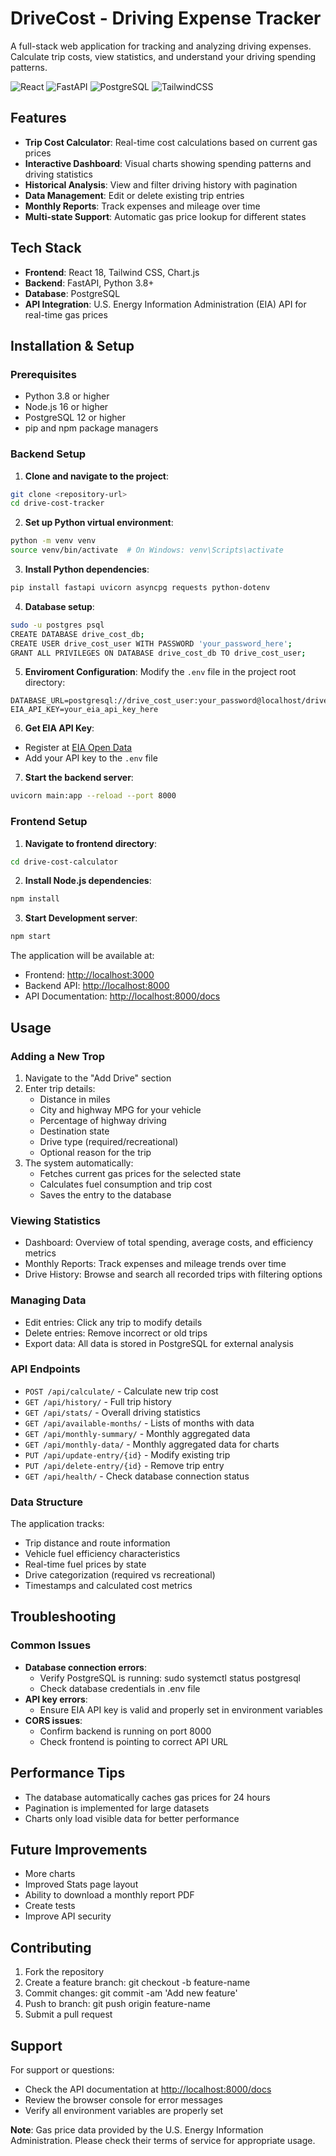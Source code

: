 # DriveCost - Driving Expense Tracker

A full-stack web application for tracking and analyzing driving expenses. Calculate trip costs, view statistics, and understand your driving spending patterns.

![React](https://img.shields.io/badge/React-18.2-blue)
![FastAPI](https://img.shields.io/badge/FastAPI-0.104-green)
![PostgreSQL](https://img.shields.io/badge/PostgreSQL-17.0-blue)
![TailwindCSS](https://img.shields.io/badge/TailwindCSS-3.0-38B2AC)

## Features

- **Trip Cost Calculator**: Real-time cost calculations based on current gas prices
- **Interactive Dashboard**: Visual charts showing spending patterns and driving statistics
- **Historical Analysis**: View and filter driving history with pagination
- **Data Management**: Edit or delete existing trip entries
- **Monthly Reports**: Track expenses and mileage over time
- **Multi-state Support**: Automatic gas price lookup for different states

## Tech Stack

- **Frontend**: React 18, Tailwind CSS, Chart.js
- **Backend**: FastAPI, Python 3.8+
- **Database**: PostgreSQL
- **API Integration**: U.S. Energy Information Administration (EIA) API for real-time gas prices

## Installation & Setup

### Prerequisites

- Python 3.8 or higher
- Node.js 16 or higher
- PostgreSQL 12 or higher
- pip and npm package managers

### Backend Setup

1. **Clone and navigate to the project**:
```bash
git clone <repository-url>
cd drive-cost-tracker
```

2. **Set up Python virtual environment**:
```bash
python -m venv venv
source venv/bin/activate  # On Windows: venv\Scripts\activate
```

3. **Install Python dependencies**:
```bash
pip install fastapi uvicorn asyncpg requests python-dotenv
```

4. **Database setup**:
```bash
sudo -u postgres psql
CREATE DATABASE drive_cost_db;
CREATE USER drive_cost_user WITH PASSWORD 'your_password_here';
GRANT ALL PRIVILEGES ON DATABASE drive_cost_db TO drive_cost_user;
```

5. **Enviroment Configuration**:
Modify the ```.env``` file in the project root directory:
```env
DATABASE_URL=postgresql://drive_cost_user:your_password@localhost/drive_cost_db
EIA_API_KEY=your_eia_api_key_here
```

6. **Get EIA API Key**:
* Register at [EIA Open Data](https://www.eia.gov/opendata/register.php)
* Add your API key to the ```.env``` file

7. **Start the backend server**:
```bash
uvicorn main:app --reload --port 8000
```

### Frontend Setup
1. **Navigate to frontend directory**:
```bash
cd drive-cost-calculator
```

2. **Install Node.js dependencies**:
```bash
npm install
```

3. **Start Development server**:
```bash
npm start
```

The application will be available at:

* Frontend: [http://localhost:3000](http://localhost:3000)
* Backend API: [http://localhost:8000](http://localhost:8000)
* API Documentation: [http://localhost:8000/docs](http://localhost:8000/docs)

## Usage
### Adding a New Trop
1. Navigate to the "Add Drive" section
2. Enter trip details:
    * Distance in miles
    * City and highway MPG for your vehicle
    * Percentage of highway driving
    * Destination state
    * Drive type (required/recreational)
    * Optional reason for the trip
3. The system automatically:
    * Fetches current gas prices for the selected state
    * Calculates fuel consumption and trip cost
    * Saves the entry to the database

### Viewing Statistics
* Dashboard: Overview of total spending, average costs, and efficiency metrics
* Monthly Reports: Track expenses and mileage trends over time
* Drive History: Browse and search all recorded trips with filtering options

### Managing Data
* Edit entries: Click any trip to modify details
* Delete entries: Remove incorrect or old trips
* Export data: All data is stored in PostgreSQL for external analysis

### API Endpoints
* ```POST /api/calculate/``` - Calculate new trip cost
* ```GET /api/history/``` - Full trip history
* ```GET /api/stats/``` - Overall driving statistics
* ```GET /api/available-months/``` - Lists of months with data
* ```GET /api/monthly-summary/``` - Monthly aggregated data
* ```GET /api/monthly-data/``` - Monthly aggregated data for charts
* ```PUT /api/update-entry/{id}``` - Modify existing trip
* ```PUT /api/delete-entry/{id}``` - Remove trip entry
* ```GET /api/health/``` - Check database connection status

### Data Structure
The application tracks:
* Trip distance and route information
* Vehicle fuel efficiency characteristics
* Real-time fuel prices by state
* Drive categorization (required vs recreational)
* Timestamps and calculated cost metrics

## Troubleshooting
### Common Issues
* **Database connection errors**:
  * Verify PostgreSQL is running: sudo systemctl status postgresql
  * Check database credentials in .env file
* **API key errors**:
  * Ensure EIA API key is valid and properly set in environment variables
* **CORS issues**:
  * Confirm backend is running on port 8000
  * Check frontend is pointing to correct API URL

## Performance Tips
* The database automatically caches gas prices for 24 hours
* Pagination is implemented for large datasets
* Charts only load visible data for better performance

## Future Improvements
* More charts
* Improved Stats page layout
* Ability to download a monthly report PDF
* Create tests
* Improve API security

## Contributing
1. Fork the repository
2. Create a feature branch: git checkout -b feature-name
3. Commit changes: git commit -am 'Add new feature'
4. Push to branch: git push origin feature-name
5. Submit a pull request

## Support
For support or questions:
* Check the API documentation at [http://localhost:8000/docs](http://localhost:8000/docs)
* Review the browser console for error messages
* Verify all environment variables are properly set

**Note**: Gas price data provided by the U.S. Energy Information Administration. Please check their terms of service for appropriate usage.
